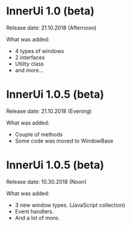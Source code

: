 # InnerUi 1.0 (beta)

Release date: 21.10.2018 (Afternoon)

What was added:
* 4 types of windows
* 2 interfaces
* Utility class
* and more...
##

# InnerUi 1.0.5 (beta)

Release date: 21.10.2018 (Evening)

What was added:
* Couple of methods
* Some code was moved to WindowBase
##

# InnerUi 1.0.5 (beta)

Release date: 10.30.2018 (Noon)

What was added:
* 3 new window types. (JavaScript collection)
* Event handlers.
* And a lot of more.
##
